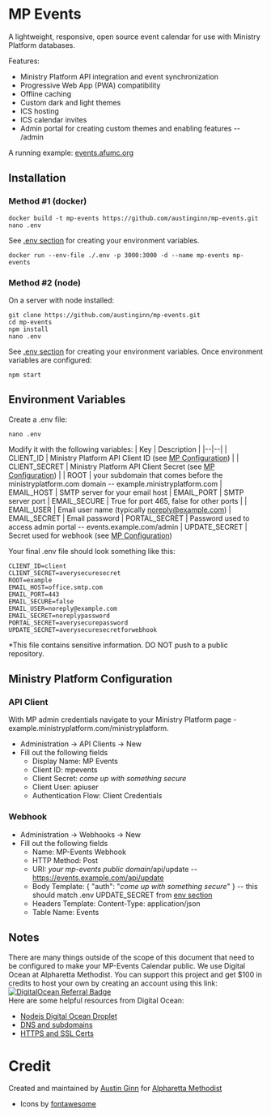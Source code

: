 # MP Events
A lightweight, responsive, open source event calendar for use with Ministry Platform databases. 

Features:

 - Ministry Platform API integration and event synchronization 
 - Progressive Web App (PWA) compatibility
 - Offline caching
 - Custom dark and light themes
 - ICS hosting
 - ICS calendar invites
 - Admin portal for creating custom themes and enabling features -- /admin

A running example: [events.afumc.org](https://events.afumc.org) 

## Installation
### Method #1 (docker)
```
docker build -t mp-events https://github.com/austinginn/mp-events.git
nano .env
```
See [.env section](#env) for creating your environment variables.

```
docker run --env-file ./.env -p 3000:3000 -d --name mp-events mp-events
```

### Method #2 (node)
On a server with node installed:
```
git clone https://github.com/austinginn/mp-events.git
cd mp-events
npm install
nano .env
```
See [.env section](#env) for creating your environment variables.
Once environment variables are configured:
```
npm start
```

<a name="env"></a>
## Environment Variables

Create a .env file:
```
nano .env
```
Modify it with the following variables:
| Key  | Description  |
|--|--|
| CLIENT_ID | Ministry Platform API Client ID (see [MP Configuration](#MP)) |
| CLIENT_SECRET | Ministry Platform API Client Secret (see [MP Configuration](#MP)) |
| ROOT | your subdomain that comes before the ministryplatform.com domain -- example.ministryplatform.com 
| EMAIL_HOST | SMTP server for your email host
| EMAIL_PORT | SMTP server port 
| EMAIL_SECURE | True for port 465, false for other ports |
| EMAIL_USER | Email user name (typically noreply@example.com)
| EMAIL_SECRET | Email password
| PORTAL_SECRET | Password used to access admin portal -- events.example.com/admin
| UPDATE_SECRET | Secret used for webhook (see [MP Configuration](#MP))

Your final .env file should look something like this:
```
CLIENT_ID=client
CLIENT_SECRET=averysecuresecret
ROOT=example
EMAIL_HOST=office.smtp.com
EMAIL_PORT=443
EMAIL_SECURE=false
EMAIL_USER=noreply@example.com
EMAIL_SECRET=noreplypassword
PORTAL_SECRET=averysecurepassword
UPDATE_SECRET=averysecuresecretforwebhook
```
*This file contains sensitive information.  DO NOT push to a public repository.

<a name="MP"></a>
## Ministry Platform Configuration
### API Client
With MP admin credentials navigate to your Ministry Platform page - example.ministryplatform.com/ministryplatform.
 - Administration -> API Clients -> New
 - Fill out the following fields
    - Display Name: MP Events
    - Client ID: mpevents
    - Client Secret: *come up with something secure*
    - Client User: apiuser
    - Authentication Flow: Client Credentials
 ### Webhook
- Administration -> Webhooks -> New
- Fill out the following fields
    - Name: MP-Events Webhook
    - HTTP Method: Post
    - URI: *your mp-events public domain*/api/update -- https://events.example.com/api/update
    - Body Template: { "auth": "*come up with something secure*" } -- this should match .env UPDATE_SECRET from [env section](#env)
    - Headers Template: Content-Type: application/json
    - Table Name: Events


## Notes
There are many things outside of the scope of this document that need to be configured to make your MP-Events Calendar public.  We use Digital Ocean at Alpharetta Methodist.  You can support this project and get $100 in credits to host your own by creating an account using this link:
<br>
[![DigitalOcean Referral Badge](https://web-platforms.sfo2.digitaloceanspaces.com/WWW/Badge%202.svg)](https://www.digitalocean.com/?refcode=145f79cd503d&utm_campaign=Referral_Invite&utm_medium=Referral_Program&utm_source=badge)
<br>
Here are some helpful resources from Digital Ocean: 
- [Nodejs Digital Ocean Droplet](https://marketplace.digitalocean.com/apps/nodejs#getting-started)
- [DNS and subdomains](https://docs.digitalocean.com/products/networking/dns/how-to/add-subdomain/)
- [HTTPS and SSL Certs](https://www.digitalocean.com/community/tutorials/how-to-secure-nginx-with-let-s-encrypt-on-ubuntu-20-04)
# Credit
Created and maintained by [Austin Ginn](https://github.com/austinginn) for [Alpharetta Methodist](afumc.org) 
- Icons by [fontawesome](https://fontawesome.com/)
